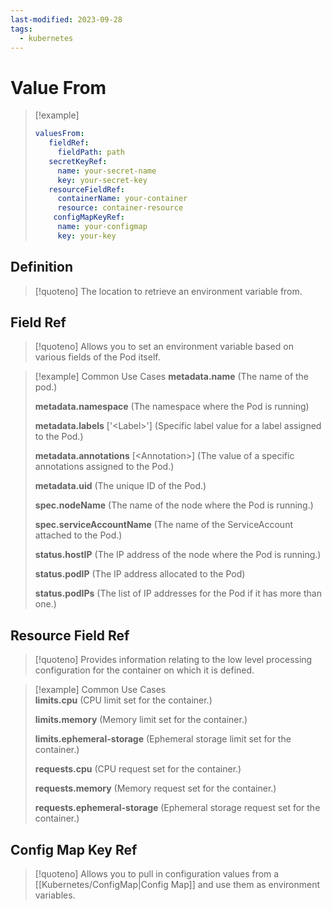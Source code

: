 ```yaml
---
last-modified: 2023-09-28
tags:
  - kubernetes
---
```

# Value From

>[!example]
>``` yaml
> valuesFrom:
>    fieldRef:
> 	   fieldPath: path
>    secretKeyRef:
> 	   name: your-secret-name 
> 	   key: your-secret-key
>    resourceFieldRef:
> 	   containerName: your-container
> 	   resource: container-resource
>     configMapKeyRef:
> 	   name: your-configmap
> 	   key: your-key
>  ```

## Definition

>[!quoteno]
>The location to retrieve an environment variable from.

## Field Ref

>[!quoteno]
>Allows you to set an environment variable based on various fields of the Pod itself.

>[!example] Common Use Cases
>__metadata.name__ (The name of the pod.)
>
>__metadata.namespace__ (The namespace where the Pod is running)
>
>__metadata.labels__ \['\<Label\>'\] (Specific label value for a label assigned to the Pod.)
>
>__metadata.annotations__ \[\<Annotation\>\] (The value of a specific annotations assigned to the Pod.)
>
>__metadata.uid__ (The unique ID of the Pod.)
>
>__spec.nodeName__ (The name of the node where the Pod is running.)
>
>__spec.serviceAccountName__ (The name of the ServiceAccount attached to the Pod.)
>
>__status.hostIP__ (The IP address of the node where the Pod is running.)
>
>__status.podIP__ (The IP address allocated to the Pod)
>
>__status.podIPs__ (The list of IP addresses for the Pod if it has more than one.)

## Resource Field Ref

> [!quoteno]
> Provides information relating to the low level processing configuration for the container on which it is defined.

>[!example] Common Use Cases  
>**limits.cpu** (CPU limit set for the container.)
>
>__limits.memory__ (Memory limit set for the container.)
>
>__limits.ephemeral-storage__ (Ephemeral storage limit set for the container.)
>
>**requests.cpu** (CPU request set for the container.)
>
>__requests.memory__ (Memory request set for the container.)
>
>__requests.ephemeral-storage__ (Ephemeral storage request set for the container.)

## Config Map Key Ref

>[!quoteno]
>Allows you to pull in configuration values from a [[Kubernetes/ConfigMap|Config Map]] and use them as environment variables.
